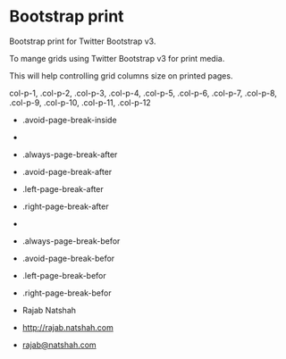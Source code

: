 Bootstrap print
====================

 Bootstrap print for Twitter Bootstrap v3.
 
 To mange grids using Twitter Bootstrap v3 for print media.
 
 This will help controlling grid columns size on printed pages.
 
  col-p-1,
 .col-p-2,
 .col-p-3,
 .col-p-4,
 .col-p-5,
 .col-p-6,
 .col-p-7,
 .col-p-8,
 .col-p-9,
 .col-p-10,
 .col-p-11,
 .col-p-12
 
  - .avoid-page-break-inside
  - 
  - .always-page-break-after
  - .avoid-page-break-after
  - .left-page-break-after
  - .right-page-break-after
  - 
  - .always-page-break-befor
  - .avoid-page-break-befor
  - .left-page-break-befor
  - .right-page-break-befor

 
 
   - Rajab Natshah
   - http://rajab.natshah.com
   - rajab@natshah.com
